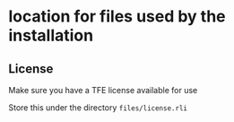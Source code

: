 # location for files used by the installation

## License
Make sure you have a TFE license available for use

Store this under the directory `files/license.rli`